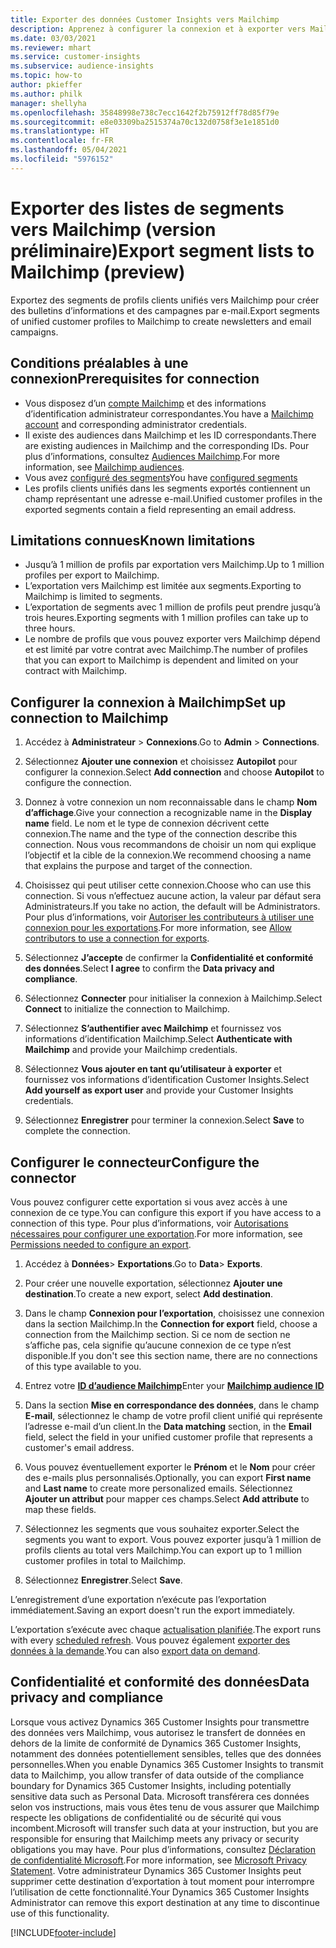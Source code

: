 ```yaml
---
title: Exporter des données Customer Insights vers Mailchimp
description: Apprenez à configurer la connexion et à exporter vers Mailchimp.
ms.date: 03/03/2021
ms.reviewer: mhart
ms.service: customer-insights
ms.subservice: audience-insights
ms.topic: how-to
author: pkieffer
ms.author: philk
manager: shellyha
ms.openlocfilehash: 35848998e738c7ecc1642f2b75912ff78d85f79e
ms.sourcegitcommit: e8e03309ba2515374a70c132d0758f3e1e1851d0
ms.translationtype: HT
ms.contentlocale: fr-FR
ms.lasthandoff: 05/04/2021
ms.locfileid: "5976152"
---
```

# <a name="export-segment-lists-to-mailchimp-preview"></a><span data-ttu-id="15fc4-103">Exporter des listes de segments vers Mailchimp (version préliminaire)</span><span class="sxs-lookup"><span data-stu-id="15fc4-103">Export segment lists to Mailchimp (preview)</span></span>

<span data-ttu-id="15fc4-104">Exportez des segments de profils clients unifiés vers Mailchimp pour créer des bulletins d’informations et des campagnes par e-mail.</span><span class="sxs-lookup"><span data-stu-id="15fc4-104">Export segments of unified customer profiles to Mailchimp to create newsletters and email campaigns.</span></span>

## <a name="prerequisites-for-connection"></a><span data-ttu-id="15fc4-105">Conditions préalables à une connexion</span><span class="sxs-lookup"><span data-stu-id="15fc4-105">Prerequisites for connection</span></span>

-   <span data-ttu-id="15fc4-106">Vous disposez d’un [compte Mailchimp](https://mailchimp.com/) et des informations d’identification administrateur correspondantes.</span><span class="sxs-lookup"><span data-stu-id="15fc4-106">You have a [Mailchimp account](https://mailchimp.com/) and corresponding administrator credentials.</span></span>
-   <span data-ttu-id="15fc4-107">Il existe des audiences dans Mailchimp et les ID correspondants.</span><span class="sxs-lookup"><span data-stu-id="15fc4-107">There are existing audiences in Mailchimp and the corresponding IDs.</span></span> <span data-ttu-id="15fc4-108">Pour plus d’informations, consultez [Audiences Mailchimp](https://mailchimp.com/help/create-audience/).</span><span class="sxs-lookup"><span data-stu-id="15fc4-108">For more information, see [Mailchimp audiences](https://mailchimp.com/help/create-audience/).</span></span>
-   <span data-ttu-id="15fc4-109">Vous avez [configuré des segments](segments.md)</span><span class="sxs-lookup"><span data-stu-id="15fc4-109">You have [configured segments](segments.md)</span></span>
-   <span data-ttu-id="15fc4-110">Les profils clients unifiés dans les segments exportés contiennent un champ représentant une adresse e-mail.</span><span class="sxs-lookup"><span data-stu-id="15fc4-110">Unified customer profiles in the exported segments contain a field representing an email address.</span></span>

## <a name="known-limitations"></a><span data-ttu-id="15fc4-111">Limitations connues</span><span class="sxs-lookup"><span data-stu-id="15fc4-111">Known limitations</span></span>

- <span data-ttu-id="15fc4-112">Jusqu’à 1 million de profils par exportation vers Mailchimp.</span><span class="sxs-lookup"><span data-stu-id="15fc4-112">Up to 1 million profiles per export to Mailchimp.</span></span>
- <span data-ttu-id="15fc4-113">L’exportation vers Mailchimp est limitée aux segments.</span><span class="sxs-lookup"><span data-stu-id="15fc4-113">Exporting to Mailchimp is limited to segments.</span></span>
- <span data-ttu-id="15fc4-114">L’exportation de segments avec 1 million de profils peut prendre jusqu’à trois heures.</span><span class="sxs-lookup"><span data-stu-id="15fc4-114">Exporting segments with 1 million profiles can take up to three hours.</span></span> 
- <span data-ttu-id="15fc4-115">Le nombre de profils que vous pouvez exporter vers Mailchimp dépend et est limité par votre contrat avec Mailchimp.</span><span class="sxs-lookup"><span data-stu-id="15fc4-115">The number of profiles that you can export to Mailchimp is dependent and limited on your contract with Mailchimp.</span></span>

## <a name="set-up-connection-to-mailchimp"></a><span data-ttu-id="15fc4-116">Configurer la connexion à Mailchimp</span><span class="sxs-lookup"><span data-stu-id="15fc4-116">Set up connection to Mailchimp</span></span>

1. <span data-ttu-id="15fc4-117">Accédez à **Administrateur** > **Connexions**.</span><span class="sxs-lookup"><span data-stu-id="15fc4-117">Go to **Admin** > **Connections**.</span></span>

1. <span data-ttu-id="15fc4-118">Sélectionnez **Ajouter une connexion** et choisissez **Autopilot** pour configurer la connexion.</span><span class="sxs-lookup"><span data-stu-id="15fc4-118">Select **Add connection** and choose **Autopilot** to configure the connection.</span></span>

1. <span data-ttu-id="15fc4-119">Donnez à votre connexion un nom reconnaissable dans le champ **Nom d’affichage**.</span><span class="sxs-lookup"><span data-stu-id="15fc4-119">Give your connection a recognizable name in the **Display name** field.</span></span> <span data-ttu-id="15fc4-120">Le nom et le type de connexion décrivent cette connexion.</span><span class="sxs-lookup"><span data-stu-id="15fc4-120">The name and the type of the connection describe this connection.</span></span> <span data-ttu-id="15fc4-121">Nous vous recommandons de choisir un nom qui explique l’objectif et la cible de la connexion.</span><span class="sxs-lookup"><span data-stu-id="15fc4-121">We recommend choosing a name that explains the purpose and target of the connection.</span></span>

1. <span data-ttu-id="15fc4-122">Choisissez qui peut utiliser cette connexion.</span><span class="sxs-lookup"><span data-stu-id="15fc4-122">Choose who can use this connection.</span></span> <span data-ttu-id="15fc4-123">Si vous n’effectuez aucune action, la valeur par défaut sera Administrateurs.</span><span class="sxs-lookup"><span data-stu-id="15fc4-123">If you take no action, the default will be Administrators.</span></span> <span data-ttu-id="15fc4-124">Pour plus d’informations, voir [Autoriser les contributeurs à utiliser une connexion pour les exportations](connections.md#allow-contributors-to-use-a-connection-for-exports).</span><span class="sxs-lookup"><span data-stu-id="15fc4-124">For more information, see [Allow contributors to use a connection for exports](connections.md#allow-contributors-to-use-a-connection-for-exports).</span></span>

1. <span data-ttu-id="15fc4-125">Sélectionnez **J’accepte** de confirmer la **Confidentialité et conformité des données**.</span><span class="sxs-lookup"><span data-stu-id="15fc4-125">Select **I agree** to confirm the **Data privacy and compliance**.</span></span>

1. <span data-ttu-id="15fc4-126">Sélectionnez **Connecter** pour initialiser la connexion à Mailchimp.</span><span class="sxs-lookup"><span data-stu-id="15fc4-126">Select **Connect** to initialize the connection to Mailchimp.</span></span>

1. <span data-ttu-id="15fc4-127">Sélectionnez **S’authentifier avec Mailchimp** et fournissez vos informations d’identification Mailchimp.</span><span class="sxs-lookup"><span data-stu-id="15fc4-127">Select **Authenticate with Mailchimp** and provide your Mailchimp credentials.</span></span>

1. <span data-ttu-id="15fc4-128">Sélectionnez **Vous ajouter en tant qu’utilisateur à exporter** et fournissez vos informations d’identification Customer Insights.</span><span class="sxs-lookup"><span data-stu-id="15fc4-128">Select **Add yourself as export user** and provide your Customer Insights credentials.</span></span>

1. <span data-ttu-id="15fc4-129">Sélectionnez **Enregistrer** pour terminer la connexion.</span><span class="sxs-lookup"><span data-stu-id="15fc4-129">Select **Save** to complete the connection.</span></span> 

## <a name="configure-the-connector"></a><span data-ttu-id="15fc4-130">Configurer le connecteur</span><span class="sxs-lookup"><span data-stu-id="15fc4-130">Configure the connector</span></span>

<span data-ttu-id="15fc4-131">Vous pouvez configurer cette exportation si vous avez accès à une connexion de ce type.</span><span class="sxs-lookup"><span data-stu-id="15fc4-131">You can configure this export if you have access to a connection of this type.</span></span> <span data-ttu-id="15fc4-132">Pour plus d’informations, voir [Autorisations nécessaires pour configurer une exportation](export-destinations.md#set-up-a-new-export).</span><span class="sxs-lookup"><span data-stu-id="15fc4-132">For more information, see [Permissions needed to configure an export](export-destinations.md#set-up-a-new-export).</span></span>

1. <span data-ttu-id="15fc4-133">Accédez à **Données**> **Exportations**.</span><span class="sxs-lookup"><span data-stu-id="15fc4-133">Go to **Data**> **Exports**.</span></span>

1. <span data-ttu-id="15fc4-134">Pour créer une nouvelle exportation, sélectionnez **Ajouter une destination**.</span><span class="sxs-lookup"><span data-stu-id="15fc4-134">To create a new export, select **Add destination**.</span></span>

1. <span data-ttu-id="15fc4-135">Dans le champ **Connexion pour l’exportation**, choisissez une connexion dans la section Mailchimp.</span><span class="sxs-lookup"><span data-stu-id="15fc4-135">In the **Connection for export** field, choose a connection from the Mailchimp section.</span></span> <span data-ttu-id="15fc4-136">Si ce nom de section ne s’affiche pas, cela signifie qu’aucune connexion de ce type n’est disponible.</span><span class="sxs-lookup"><span data-stu-id="15fc4-136">If you don't see this section name, there are no connections of this type available to you.</span></span>

1. <span data-ttu-id="15fc4-137">Entrez votre **[ID d’audience Mailchimp](https://mailchimp.com/help/find-audience-id/)**</span><span class="sxs-lookup"><span data-stu-id="15fc4-137">Enter your **[Mailchimp audience ID](https://mailchimp.com/help/find-audience-id/)**</span></span>

3. <span data-ttu-id="15fc4-138">Dans la section **Mise en correspondance des données**, dans le champ **E-mail**, sélectionnez le champ de votre profil client unifié qui représente l’adresse e-mail d’un client.</span><span class="sxs-lookup"><span data-stu-id="15fc4-138">In the **Data matching** section, in the **Email** field, select the field in your unified customer profile that represents a customer's email address.</span></span> 

1. <span data-ttu-id="15fc4-139">Vous pouvez éventuellement exporter le **Prénom** et le **Nom** pour créer des e-mails plus personnalisés.</span><span class="sxs-lookup"><span data-stu-id="15fc4-139">Optionally, you can export **First name** and **Last name** to create more personalized emails.</span></span> <span data-ttu-id="15fc4-140">Sélectionnez **Ajouter un attribut** pour mapper ces champs.</span><span class="sxs-lookup"><span data-stu-id="15fc4-140">Select **Add attribute** to map these fields.</span></span>

1. <span data-ttu-id="15fc4-141">Sélectionnez les segments que vous souhaitez exporter.</span><span class="sxs-lookup"><span data-stu-id="15fc4-141">Select the segments you want to export.</span></span> <span data-ttu-id="15fc4-142">Vous pouvez exporter jusqu’à 1 million de profils clients au total vers Mailchimp.</span><span class="sxs-lookup"><span data-stu-id="15fc4-142">You can export up to 1 million customer profiles in total to Mailchimp.</span></span>

1. <span data-ttu-id="15fc4-143">Sélectionnez **Enregistrer**.</span><span class="sxs-lookup"><span data-stu-id="15fc4-143">Select **Save**.</span></span>

<span data-ttu-id="15fc4-144">L’enregistrement d’une exportation n’exécute pas l’exportation immédiatement.</span><span class="sxs-lookup"><span data-stu-id="15fc4-144">Saving an export doesn't run the export immediately.</span></span>

<span data-ttu-id="15fc4-145">L’exportation s’exécute avec chaque [actualisation planifiée](system.md#schedule-tab).</span><span class="sxs-lookup"><span data-stu-id="15fc4-145">The export runs with every [scheduled refresh](system.md#schedule-tab).</span></span> <span data-ttu-id="15fc4-146">Vous pouvez également [exporter des données à la demande](export-destinations.md#run-exports-on-demand).</span><span class="sxs-lookup"><span data-stu-id="15fc4-146">You can also [export data on demand](export-destinations.md#run-exports-on-demand).</span></span> 

## <a name="data-privacy-and-compliance"></a><span data-ttu-id="15fc4-147">Confidentialité et conformité des données</span><span class="sxs-lookup"><span data-stu-id="15fc4-147">Data privacy and compliance</span></span>

<span data-ttu-id="15fc4-148">Lorsque vous activez Dynamics 365 Customer Insights pour transmettre des données vers Mailchimp, vous autorisez le transfert de données en dehors de la limite de conformité de Dynamics 365 Customer Insights, notamment des données potentiellement sensibles, telles que des données personnelles.</span><span class="sxs-lookup"><span data-stu-id="15fc4-148">When you enable Dynamics 365 Customer Insights to transmit data to Mailchimp, you allow transfer of data outside of the compliance boundary for Dynamics 365 Customer Insights, including potentially sensitive data such as Personal Data.</span></span> <span data-ttu-id="15fc4-149">Microsoft transférera ces données selon vos instructions, mais vous êtes tenu de vous assurer que Mailchimp respecte les obligations de confidentialité ou de sécurité qui vous incombent.</span><span class="sxs-lookup"><span data-stu-id="15fc4-149">Microsoft will transfer such data at your instruction, but you are responsible for ensuring that Mailchimp meets any privacy or security obligations you may have.</span></span> <span data-ttu-id="15fc4-150">Pour plus d’informations, consultez [Déclaration de confidentialité Microsoft](https://go.microsoft.com/fwlink/?linkid=396732).</span><span class="sxs-lookup"><span data-stu-id="15fc4-150">For more information, see [Microsoft Privacy Statement](https://go.microsoft.com/fwlink/?linkid=396732).</span></span>
<span data-ttu-id="15fc4-151">Votre administrateur Dynamics 365 Customer Insights peut supprimer cette destination d’exportation à tout moment pour interrompre l’utilisation de cette fonctionnalité.</span><span class="sxs-lookup"><span data-stu-id="15fc4-151">Your Dynamics 365 Customer Insights Administrator can remove this export destination at any time to discontinue use of this functionality.</span></span>

[!INCLUDE[footer-include](../includes/footer-banner.md)]
